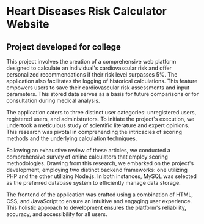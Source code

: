 # Heart Diseases Risk Calculator Website

## Project developed for college 

This project involves the creation of a comprehensive web platform designed to calculate an individual's cardiovascular risk and offer personalized recommendations if their risk level surpasses 5%. The application also facilitates the logging of historical calculations. This feature empowers users to save their cardiovascular risk assessments and input parameters. This stored data serves as a basis for future comparisons or for consultation during medical analysis.

The application caters to three distinct user categories: unregistered users, registered users, and administrators. To initiate the project's execution, we undertook a meticulous study of scientific literature and expert opinions. This research was pivotal in comprehending the intricacies of scoring methods and the underlying calculation techniques.

Following an exhaustive review of these articles, we conducted a comprehensive survey of online calculators that employ scoring methodologies. Drawing from this research, we embarked on the project's development, employing two distinct backend frameworks: one utilizing PHP and the other utilizing Node.js. In both instances, MySQL was selected as the preferred database system to efficiently manage data storage.

The frontend of the application was crafted using a combination of HTML, CSS, and JavaScript to ensure an intuitive and engaging user experience. This holistic approach to development ensures the platform's reliability, accuracy, and accessibility for all users.
